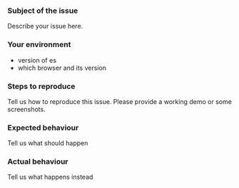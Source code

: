 ### Subject of the issue
Describe your issue here.

### Your environment
* version of es
* which browser and its version

### Steps to reproduce
Tell us how to reproduce this issue. Please provide a working demo or some screenshots.

### Expected behaviour
Tell us what should happen

### Actual behaviour
Tell us what happens instead
